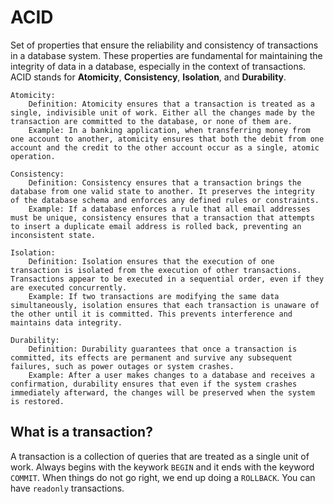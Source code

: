# ACID

Set of properties that ensure the reliability and consistency of transactions in a database system. These properties are fundamental for maintaining the integrity of data in a database, especially in the context of transactions. ACID stands for **Atomicity**, **Consistency**, **Isolation**, and **Durability**.


    Atomicity:
        Definition: Atomicity ensures that a transaction is treated as a single, indivisible unit of work. Either all the changes made by the transaction are committed to the database, or none of them are.
        Example: In a banking application, when transferring money from one account to another, atomicity ensures that both the debit from one account and the credit to the other account occur as a single, atomic operation.

    Consistency:
        Definition: Consistency ensures that a transaction brings the database from one valid state to another. It preserves the integrity of the database schema and enforces any defined rules or constraints.
        Example: If a database enforces a rule that all email addresses must be unique, consistency ensures that a transaction that attempts to insert a duplicate email address is rolled back, preventing an inconsistent state.

    Isolation:
        Definition: Isolation ensures that the execution of one transaction is isolated from the execution of other transactions. Transactions appear to be executed in a sequential order, even if they are executed concurrently.
        Example: If two transactions are modifying the same data simultaneously, isolation ensures that each transaction is unaware of the other until it is committed. This prevents interference and maintains data integrity.

    Durability:
        Definition: Durability guarantees that once a transaction is committed, its effects are permanent and survive any subsequent failures, such as power outages or system crashes.
        Example: After a user makes changes to a database and receives a confirmation, durability ensures that even if the system crashes immediately afterward, the changes will be preserved when the system is restored.

## What is a transaction?
A transaction is a collection of queries that are treated as a single unit of work. Always begins with the keywork `BEGIN` and it ends with the keyword `COMMIT`. When things do not go right, we end up doing a `ROLLBACK`. You can have `readonly` transactions.